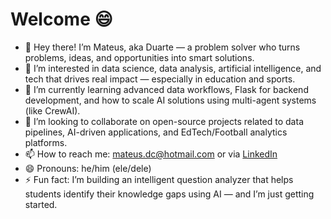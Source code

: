 # Welcome 😄
- 👋 Hey there! I’m Mateus, aka Duarte — a problem solver who turns problems, ideas, and opportunities into smart solutions.
- 👀 I’m interested in data science, data analysis, artificial intelligence, and tech that drives real impact — especially in education and sports.
- 🌱 I’m currently learning advanced data workflows, Flask for backend development, and how to scale AI solutions using multi-agent systems (like CrewAI).
- 💞️ I’m looking to collaborate on open-source projects related to data pipelines, AI-driven applications, and EdTech/Football analytics platforms.
- 📫 How to reach me: mateus.dc@hotmail.com or via [LinkedIn](https://www.linkedin.com/in/mateus-duarte-cavalcante)
- 😄 Pronouns: he/him (ele/dele) 
- ⚡ Fun fact: I’m building an intelligent question analyzer that helps students identify their knowledge gaps using AI — and I’m just getting started.
